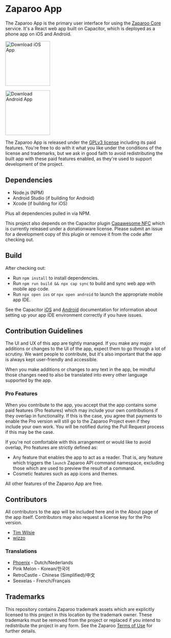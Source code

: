 # Zaparoo App

The Zaparoo App is the primary user interface for using the [Zaparoo Core](https://github.com/ZaparooProject/zaparoo-core) service. It's a React web app built on Capacitor, which is deployed as a phone app on iOS and Android.

<a href="https://apps.apple.com/us/app/zaparoo/id6480331015"><img src="https://github.com/wizzomafizzo/mrext/assets/442478/2fa137a2-7b37-4c70-9495-960032ee8590" alt="Download iOS App" title="Download iOS App" width="140"></a>

<a href="https://play.google.com/store/apps/details?id=dev.wizzo.tapto"><img src="https://github.com/steverichey/google-play-badge-svg/raw/master/img/en_get.svg" alt="Download Android App" title="Download Android App" width="140"></a>

The Zaparoo App is released under the [GPLv3 license](./LICENSE) including its paid features. You're free to do with it what you like under the conditions of the license and trademarks, but we ask in good faith to avoid redistributing the built app with these paid features enabled, as they're used to support development of the project.

## Dependencies

- Node.js (NPM)
- Android Studio (if building for Android)
- Xcode (if building for iOS)

Plus all dependencies pulled in via NPM.

This project also depends on the Capacitor plugin [Capawesome NFC](https://capawesome.io/plugins/nfc/) which is currently released under a donationware license. Please submit an issue for a development copy of this plugin or remove it from the code after checking out.

## Build

After checking out:

- Run `npm install` to install dependencies.
- Run `npm run build && npx cap sync` to build and sync web app with mobile app code.
- Run `npx open ios` or `npx open android` to launch the appropriate mobile app IDE.

See the Capacitor [iOS](https://capacitorjs.com/docs/ios) and [Android](https://capacitorjs.com/docs/android) documentation for information about setting up your app IDE environment correctly if you have issues.

## Contribution Guidelines

The UI and UX of this app are tightly managed. If you make any major additions or changes to the UI of the app, expect them to go through a lot of scrutiny. We want people to contribute, but it's also important that the app is always kept user-friendly and accessible.

When you make additions or changes to any text in the app, be mindful those changes need to also be translated into every other language supported by the app.

### Pro Features

When you contribute to the app, you accept that the app contains some paid features (Pro features) which may include your own contributions if they overlap in functionality. If this is the case, you agree that payments to enable the Pro version will still go to the Zaparoo Project even if they include your own work. You will be notified during the Pull Request process if this may be the case.

If you're not comfortable with this arrangement or would like to avoid overlap, Pro features are strictly defined as:

- Any feature that enables the app to act as a reader. That is, any feature which triggers the `launch` Zaparoo API command namespace, excluding those which are used to preview the result of a command.
- Cosmetic features such as app icons and themes.

All other features of the Zaparoo App are free.

## Contributors

All contributors to the app will be included here and in the About page of the app itself. Contributors may also request a license key for the Pro version.

- [Tim Wilsie](https://github.com/timwilsie)
- [wizzo](https://github.com/wizzomafizzo)

### Translations

- [Phoenix](https://github.com/PhoenixFire61) - Dutch/Nederlands
- Pink Melon - Korean/한국어
- RetroCastle - Chinese (Simplified)/中文
- Seexelas - French/Français

## Trademarks

This repository contains Zaparoo trademark assets which are explicitly licensed to this project in this location by the trademark owner. These trademarks must be removed from the project or replaced if you intend to redistribute the project in any form. See the Zaparoo [Terms of Use](https://zaparoo.org/terms/) for further details.
